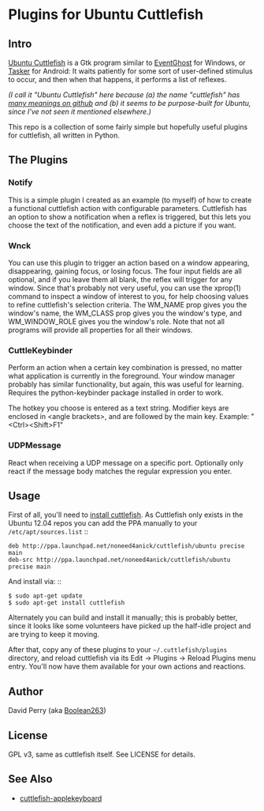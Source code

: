 # Plugins for Ubuntu Cuttlefish

## Intro

[Ubuntu Cuttlefish](https://launchpad.net/cuttlefish) is a Gtk program
similar to [EventGhost](http://www.eventghost.org/) for Windows, or
[Tasker](http://tasker.dinglisch.net/) for Android: It waits patiently
for some sort of user-defined stimulus to occur, and then when that happens,
it performs a list of reflexes.

_(I call it "Ubuntu Cuttlefish" here because (a) the name "cuttlefish"
has [many meanings on github](https://github.com/search?q=cuttlefish&type=Repositories)
and (b) it seems to be purpose-built for Ubuntu, since I've not seen it
mentioned elsewhere.)_

This repo is a collection of some fairly simple but hopefully useful plugins
for cuttlefish, all written in Python.

## The Plugins

### Notify

This is a simple plugin I created as an example (to myself) of how to create
a functional cuttlefish action with configurable parameters. Cuttlefish
has an option to show a notification when a reflex is triggered, but this
lets you choose the text of the notification, and even add a picture if you
want.

### Wnck

You can use this plugin to trigger an action based on a window appearing,
disappearing, gaining focus, or losing focus. The four input fields are
all optional, and if you leave them all blank, the reflex will trigger
for any window. Since that's probably not very useful, you can use the
xprop(1) command to inspect a window of interest to you, for help choosing
values to refine cuttlefish's selection criteria. The WM_NAME prop gives
you the window's name, the WM_CLASS prop gives you the window's type,
and WM_WINDOW_ROLE gives you the window's role. Note that not all programs
will provide all properties for all their windows.

### CuttleKeybinder

Perform an action when a certain key combination is pressed, no matter
what application is currently in the foreground. Your window manager
probably has similar functionality, but again, this was useful for learning.
Requires the python-keybinder package installed in order to work.

The hotkey you choose is entered as a text string. Modifier keys are enclosed
in &lt;angle brackets&gt;, and are followed by the main key. Example:
"&lt;Ctrl&gt;&lt;Shift&gt;F1"

### UDPMessage

React when receiving a UDP message on a specific port. Optionally only
react if the message body matches the regular expression you enter.

## Usage

First of all,
you'll need to [install cuttlefish](https://launchpad.net/cuttlefish). As
Cuttlefish only exists in the Ubuntu 12.04 repos you can add the PPA manually
to your ``/etc/apt/sources.list`` ::

    deb http://ppa.launchpad.net/noneed4anick/cuttlefish/ubuntu precise main
    deb-src http://ppa.launchpad.net/noneed4anick/cuttlefish/ubuntu precise main

And install via: ::

    $ sudo apt-get update
    $ sudo apt-get install cuttlefish

Alternately you can build and install it manually; this is probably better,
since it looks like some volunteers have picked up the half-idle project
and are trying to keep it moving.

After that, copy any of these plugins to your ``~/.cuttlefish/plugins``
directory, and reload cuttlefish via its Edit → Plugins → Reload Plugins
menu entry. You'll now have them available for your own actions and reactions.

## Author

David Perry (aka [Boolean263](https://github.com/Boolean263))

## License

GPL v3, same as cuttlefish itself. See LICENSE for details.

## See Also

* [cuttlefish-applekeyboard](https://github.com/mattoc/cuttlefish-applekeyboard)
